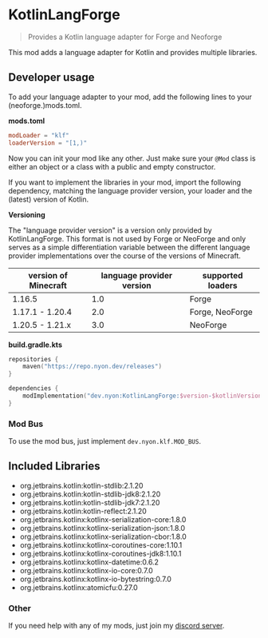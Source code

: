 # KotlinLangForge

> Provides a Kotlin language adapter for Forge and Neoforge

This mod adds a language adapter for Kotlin and provides multiple libraries.

## Developer usage

To add your language adapter to your mod, add the following lines to your
(neoforge.)mods.toml.

**mods.toml**

```toml
modLoader = "klf"
loaderVersion = "[1,)"
```

Now you can init your mod like any other.
Just make sure your `@Mod` class is either an object or a class with a public
and empty constructor.

If you want to implement the libraries in your mod, import the following dependency, 
matching the language provider version, your loader and the (latest) version of Kotlin.



**Versioning**

The "language provider version" is a version only provided by KotlinLangForge.
This format is not used by Forge or NeoForge and only serves as a simple differentiation variable between the different
language provider implementations over the course of the versions of Minecraft.

| version of Minecraft | language provider version | supported loaders         |
|----------------------|---------------------------|---------------------------|
| 1.16.5               | 1.0                       | Forge                     |
| 1.17.1 - 1.20.4      | 2.0                       | Forge, NeoForge           |
| 1.20.5 - 1.21.x      | 3.0                       | NeoForge                  |

**build.gradle.kts**

```kotlin
repositories {
    maven("https://repo.nyon.dev/releases")
}

dependencies {
    modImplementation("dev.nyon:KotlinLangForge:$version-$kotlinVersion-$lpVersion+$loader")
}
```

### Mod Bus

To use the mod bus, just implement `dev.nyon.klf.MOD_BUS`.

## Included Libraries

- org.jetbrains.kotlin:kotlin-stdlib:2.1.20
- org.jetbrains.kotlin:kotlin-stdlib-jdk8:2.1.20
- org.jetbrains.kotlin:kotlin-stdlib-jdk7:2.1.20
- org.jetbrains.kotlin:kotlin-reflect:2.1.20
- org.jetbrains.kotlinx:kotlinx-serialization-core:1.8.0
- org.jetbrains.kotlinx:kotlinx-serialization-json:1.8.0
- org.jetbrains.kotlinx:kotlinx-serialization-cbor:1.8.0
- org.jetbrains.kotlinx:kotlinx-coroutines-core:1.10.1
- org.jetbrains.kotlinx:kotlinx-coroutines-jdk8:1.10.1
- org.jetbrains.kotlinx:kotlinx-datetime:0.6.2
- org.jetbrains.kotlinx:kotlinx-io-core:0.7.0
- org.jetbrains.kotlinx:kotlinx-io-bytestring:0.7.0
- org.jetbrains.kotlinx:atomicfu:0.27.0

### Other

If you need help with any of my mods, just join my [discord server](https://nyon.dev/discord).

